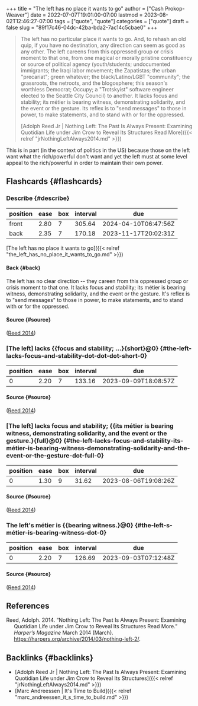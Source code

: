 +++
title = "The left has no place it wants to go"
author = ["Cash Prokop-Weaver"]
date = 2022-07-07T19:01:00-07:00
lastmod = 2023-08-02T12:46:27-07:00
tags = ["quote", "quote"]
categories = ["quote"]
draft = false
slug = "89f17c46-04dc-42ba-bda2-7ac14c5cbae0"
+++

> The left has no particular place it wants to go. And, to rehash an old quip, if you have no destination, any direction can seem as good as any other. The left careens from this oppressed group or crisis moment to that one, from one magical or morally pristine constituency or source of political agency (youth/students; undocumented immigrants; the Iraqi labor movement; the Zapatistas; the urban "precariat"; green whatever; the black/Latino/LGBT "community"; the grassroots, the netroots, and the blogosphere; this season's worthless Democrat; Occupy; a "Trotskyist" software engineer elected to the Seattle City Council) to another. It lacks focus and stability; its métier is bearing witness, demonstrating solidarity, and the event or the gesture. Its reflex is to "send messages" to those in power, to make statements, and to stand with or for the oppressed.
>
> [Adolph Reed Jr | Nothing Left: The Past Is Always Present: Examining Quotidian Life under Jim Crow to Reveal Its Structures Read More]({{< relref "jrNothingLeftAlways2014.md" >}})

This is in part (in the context of politics in the US) because those on the left want what the rich/powerful don't want and yet the left must at some level appeal to the rich/powerful in order to maintain their own power.


## Flashcards {#flashcards}


### Describe {#describe}

| position | ease | box | interval | due                  |
|----------|------|-----|----------|----------------------|
| front    | 2.80 | 7   | 305.64   | 2024-04-10T06:47:56Z |
| back     | 2.35 | 7   | 170.18   | 2023-11-17T20:02:31Z |

[The left has no place it wants to go]({{< relref "the_left_has_no_place_it_wants_to_go.md" >}})


#### Back {#back}

The left has no clear direction -- they careen from this oppressed group or crisis moment to that one. It lacks focus and stability; its métier is bearing witness, demonstrating solidarity, and the event or the gesture. It's reflex is to "send messages" to those in power, to make statements, and to stand with or for the oppressed.


#### Source {#source}

(<a href="#citeproc_bib_item_1">Reed 2014</a>)


### [The left] lacks {{focus and stability; ...}{short}@0} {#the-left-lacks-focus-and-stability-dot-dot-dot-short-0}

| position | ease | box | interval | due                  |
|----------|------|-----|----------|----------------------|
| 0        | 2.20 | 7   | 133.16   | 2023-09-09T18:08:57Z |


#### Source {#source}

(<a href="#citeproc_bib_item_1">Reed 2014</a>)


### [The left] lacks focus and stability; {{its métier is bearing witness, demonstrating solidarity, and the event or the gesture.}{full}@0} {#the-left-lacks-focus-and-stability-its-métier-is-bearing-witness-demonstrating-solidarity-and-the-event-or-the-gesture-dot-full-0}

| position | ease | box | interval | due                  |
|----------|------|-----|----------|----------------------|
| 0        | 1.30 | 9   | 31.62    | 2023-08-06T19:08:26Z |


#### Source {#source}

(<a href="#citeproc_bib_item_1">Reed 2014</a>)


### The left's métier is {{bearing witness.}@0} {#the-left-s-métier-is-bearing-witness-dot-0}

| position | ease | box | interval | due                  |
|----------|------|-----|----------|----------------------|
| 0        | 2.20 | 7   | 126.69   | 2023-09-03T07:12:48Z |


#### Source {#source}

(<a href="#citeproc_bib_item_1">Reed 2014</a>)

## References

<style>.csl-entry{text-indent: -1.5em; margin-left: 1.5em;}</style><div class="csl-bib-body">
  <div class="csl-entry"><a id="citeproc_bib_item_1"></a>Reed, Adolph. 2014. “Nothing Left: The Past Is Always Present: Examining Quotidian Life under Jim Crow to Reveal Its Structures Read More.” <i>Harper’s Magazine</i> March 2014 (March). <a href="https://harpers.org/archive/2014/03/nothing-left-2/">https://harpers.org/archive/2014/03/nothing-left-2/</a>.</div>
</div>


## Backlinks {#backlinks}

-   [Adolph Reed Jr | Nothing Left: The Past Is Always Present: Examining Quotidian Life under Jim Crow to Reveal Its Structures]({{< relref "jrNothingLeftAlways2014.md" >}})
-   [Marc Andreessen | It's Time to Build]({{< relref "marc_andreessen_it_s_time_to_build.md" >}})
